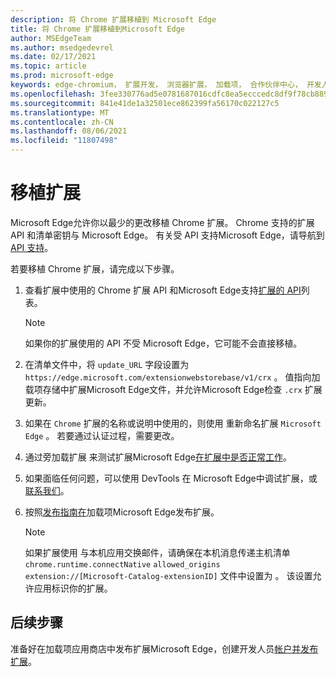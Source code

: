 ```yaml
---
description: 将 Chrome 扩展移植到 Microsoft Edge
title: 将 Chrome 扩展移植到Microsoft Edge
author: MSEdgeTeam
ms.author: msedgedevrel
ms.date: 02/17/2021
ms.topic: article
ms.prod: microsoft-edge
keywords: edge-chromium， 扩展开发， 浏览器扩展， 加载项， 合作伙伴中心， 开发人员
ms.openlocfilehash: 3fee330776ad5e0781687016cdfc8ea5ecccedc8df9f78cb88998bc54407c268
ms.sourcegitcommit: 841e41de1a32501ece862399fa56170c022127c5
ms.translationtype: MT
ms.contentlocale: zh-CN
ms.lasthandoff: 08/06/2021
ms.locfileid: "11807498"
---
```

# <a name="port-your-extension"></a>移植扩展  

Microsoft Edge允许你以最少的更改移植 Chrome 扩展。  Chrome 支持的扩展 API 和清单密钥与 Microsoft Edge。  有关受 API 支持Microsoft Edge，请导航到[API 支持][ExtensionApiSupport]。  

若要移植 Chrome 扩展，请完成以下步骤。  

1.  查看扩展中使用的 Chrome 扩展 API 和Microsoft Edge支持[扩展的 API][ExtensionApiSupport]列表。  
    
    > [!NOTE]
    > 如果你的扩展使用的 API 不受 Microsoft Edge，它可能不会直接移植。  
    
1.  在清单文件中，将 `update_URL` 字段设置为 `https://edge.microsoft.com/extensionwebstorebase/v1/crx` 。  值指向加载项存储中扩展Microsoft Edge文件，并允许Microsoft Edge检查 `.crx` 扩展更新。  
1.  如果在 `Chrome` 扩展的名称或说明中使用的，则使用 重新命名扩展 `Microsoft Edge` 。  若要通过认证过程，需要更改。  
1.  通过旁加载扩展 来测试扩展Microsoft Edge[在扩展中是否正常工作][ExtensionsGettingStartedExtensionSideloading]。  
1.  如果面临任何问题，可以使用 DevTools 在 Microsoft Edge中调试扩展，或[联系我们][mailtoExtensionMicrosoft]。  
1.  按照[发布指南在][ExtensionsPublishPublishExtension]加载项Microsoft Edge发布扩展。  
    
    > [!NOTE]
    > 如果扩展使用 与本机应用交换邮件，请确保在本机消息传递主机清单 `chrome.runtime.connectNative` `allowed_origins` `extension://[Microsoft-Catalog-extensionID]` 文件中设置为 。  该设置允许应用标识你的扩展。  
    
## <a name="next-steps"></a>后续步骤  

准备好在加载项应用商店中发布扩展Microsoft Edge，创建开发人员[帐户并][ExtensionsPublishCreateDevAccount][发布扩展][ExtensionsPublishPublishExtension]。  

<!-- links -->  

[ExtensionApiSupport]: ./api-support.md "API 支持|Microsoft Docs"  
[ExtensionsGettingStartedExtensionSideloading]: ../getting-started/extension-sideloading.md "旁加载扩展|Microsoft Docs"  
[ExtensionsPublishCreateDevAccount]: ../publish/create-dev-account.md "开发人员注册|Microsoft Docs"  
[ExtensionsPublishPublishExtension]: ../publish/publish-extension.md "发布扩展|Microsoft Docs"  

[ChromeDeveloperWebStorePayments]: https://developer.chrome.com/webstore/one_time_payments "一次付款|Chrome 开发人员"  

[mailtoExtensionMicrosoft]: mailto:ext_dev_support@microsoft.com "ext_dev_support@microsoft.com"  
